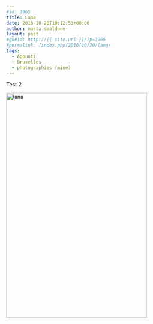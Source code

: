 ```yaml
---
#id: 3965
title: Lana
date: 2016-10-20T10:12:53+00:00
author: marta smaldone
layout: post
#gu#id: http://{{ site.url }}/?p=3965
#permalink: /index.php/2016/10/20/lana/
tags:
  - Appunti
  - Bruxelles
  - photographies (mine)
---
```


Test 2

<img class="aligncenter wp-image-3966" src="{{ site.url }}/images/uploads/2016/11/lana.jpg" alt="lana" width="375" height="600" srcset="{{ site.url }}/images/uploads/2016/11/lana.jpg 2728w, {{ site.url }}/images/uploads/2016/11/lana-188x300.jpg 188w, {{ site.url }}/images/uploads/2016/11/lana-768x1227.jpg 768w, {{ site.url }}/images/uploads/2016/11/lana-641x1024.jpg 641w" sizes="(max-width: 375px) 100vw, 375px" />